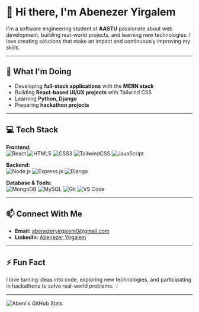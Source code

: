# 👋 Hi there, I'm Abenezer Yirgalem

I'm a software engineering student at **AASTU** passionate about web development, building real-world projects, and learning new technologies. I love creating solutions that make an impact and continuously improving my skills.

---

## 🔭 What I'm Doing
- Developing **full-stack applications** with the **MERN stack**
- Building **React-based UI/UX projects** with Tailwind CSS
- Learning **Python, Django**
- Preparing **hackathon projects**

---

## 💻 Tech Stack

**Frontend:**  
![React](https://img.shields.io/badge/React-61DAFB?style=for-the-badge&logo=react&logoColor=black) ![HTML5](https://img.shields.io/badge/HTML5-E34F26?style=for-the-badge&logo=html5&logoColor=white) ![CSS3](https://img.shields.io/badge/CSS3-1572B6?style=for-the-badge&logo=css3&logoColor=white) ![TailwindCSS](https://img.shields.io/badge/Tailwind_CSS-38B2AC?style=for-the-badge&logo=tailwind-css&logoColor=white) ![JavaScript](https://img.shields.io/badge/JavaScript-F7DF1E?style=for-the-badge&logo=javascript&logoColor=black)

**Backend:**  
![Node.js](https://img.shields.io/badge/Node.js-339933?style=for-the-badge&logo=node.js&logoColor=white) ![Express.js](https://img.shields.io/badge/Express.js-000000?style=for-the-badge&logo=express&logoColor=white) ![Django](https://img.shields.io/badge/Django-092E20?style=for-the-badge&logo=django&logoColor=white)

**Database & Tools:**  
![MongoDB](https://img.shields.io/badge/MongoDB-47A248?style=for-the-badge&logo=mongodb&logoColor=white) ![MySQL](https://img.shields.io/badge/MySQL-4479A1?style=for-the-badge&logo=mysql&logoColor=white) ![Git](https://img.shields.io/badge/Git-F05032?style=for-the-badge&logo=git&logoColor=white) ![VS Code](https://img.shields.io/badge/VS_Code-007ACC?style=for-the-badge&logo=visual-studio-code&logoColor=white)

---

## 📫 Connect With Me
- **Email:** [abenezeryirgalem0@gmail.com](mailto:abenezeryirgalem0@gmail.com)  
- **LinkedIn:** [Abenezer Yirgalem](https://www.linkedin.com/in/abenezer-yirgalem-831241363/)  

---

## ⚡ Fun Fact
I love turning ideas into code, exploring new technologies, and participating in hackathons to solve real-world problems. 💡

---

![Abeni's GitHub Stats](https://github-readme-stats.vercel.app/api?username=AbeniYirgalem&show_icons=true&theme=radical)
